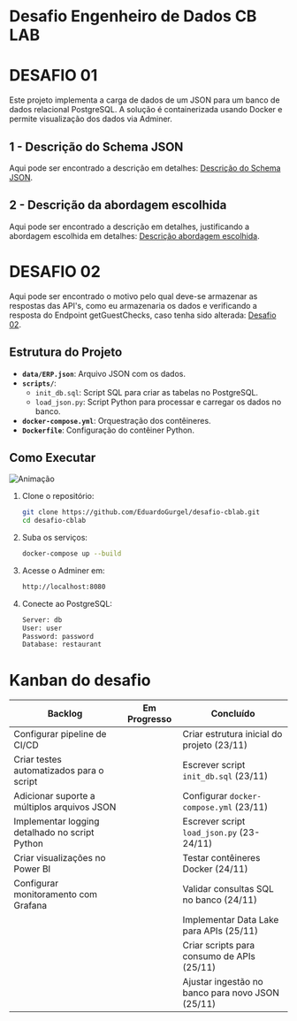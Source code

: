 # Desafio Engenheiro de Dados CB LAB
# DESAFIO 01

Este projeto implementa a carga de dados de um JSON para um banco de dados relacional PostgreSQL. A solução é containerizada usando Docker e permite visualização dos dados via Adminer.

## 1 - Descrição do Schema JSON
Aqui pode ser encontrado a descrição em detalhes:
[Descrição do Schema JSON](/schema/descricao_schema_json.md).

## 2 - Descrição da abordagem escolhida
Aqui pode ser encontrado a descrição em detalhes, justificando a abordagem escolhida em detalhes:
[Descrição abordagem escolhida](/scripts/descricao_abordagem_escolhida.md).

# DESAFIO 02
Aqui pode ser encontrado o motivo pelo qual deve-se armazenar as respostas das API's, como eu armazenaria os dados e verificando a resposta do Endpoint getGuestChecks, caso tenha sido alterada: 
[Desafio 02](/data_lake/desafio_02.md).

## Estrutura do Projeto

- **`data/ERP.json`**: Arquivo JSON com os dados.
- **`scripts/`**:
  - `init_db.sql`: Script SQL para criar as tabelas no PostgreSQL.
  - `load_json.py`: Script Python para processar e carregar os dados no banco.
- **`docker-compose.yml`**: Orquestração dos contêineres.
- **`Dockerfile`**: Configuração do contêiner Python.

## Como Executar
![Animação](https://github.com/user-attachments/assets/ad0ff670-19e9-4e67-b8e3-ec1a4deb5aff)
1. Clone o repositório:
   ```bash
   git clone https://github.com/EduardoGurgel/desafio-cblab.git
   cd desafio-cblab
2. Suba os serviços:
    ```bash
    docker-compose up --build
3. Acesse o Adminer em: 
    ```bash
    http://localhost:8080
3. Conecte ao PostgreSQL:
    ```bash
    Server: db
    User: user
    Password: password
    Database: restaurant

# Kanban do desafio
| **Backlog**                                    | **Em Progresso**                         | **Concluído**                              |
|-----------------------------------------------|------------------------------------------|--------------------------------------------|
| Configurar pipeline de CI/CD                  |                                          | Criar estrutura inicial do projeto (23/11) |
| Criar testes automatizados para o script      |                                          | Escrever script `init_db.sql` (23/11)      |
| Adicionar suporte a múltiplos arquivos JSON   |                                          | Configurar `docker-compose.yml` (23/11)    |
| Implementar logging detalhado no script Python|                                          | Escrever script `load_json.py` (23-24/11)  |
| Criar visualizações no Power BI               |                                          | Testar contêineres Docker (24/11)          |
| Configurar monitoramento com Grafana          |                                          | Validar consultas SQL no banco (24/11)     |
|                                               |                                          | Implementar Data Lake para APIs (25/11)    |
|                                               |                                          | Criar scripts para consumo de APIs (25/11) |
|                                               |                                          | Ajustar ingestão no banco para novo JSON (25/11) |

